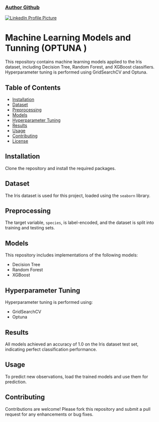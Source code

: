 ### <a href="https://github.com/AsferZafar"> Author Github </a>

<a href="https://media.licdn.com/dms/image/D4E03AQE5XFewoLsR9g/profile-displayphoto-shrink_800_800/0/1718877046603?e=1726099200&v=beta&t=p3_v4HYX6MPXeeOgeuVDmr1aG20ICNXGNchmXAvghn4">
    <img src="https://media.licdn.com/dms/image/D4E03AQE5XFewoLsR9g/profile-displayphoto-shrink_800_800/0/1718877046603?e=1726099200&v=beta&t=p3_v4HYX6MPXeeOgeuVDmr1aG20ICNXGNchmXAvghn4" alt="LinkedIn Profile Picture">
</a>


# Machine Learning Models and Tunning (OPTUNA )

This repository contains machine learning models applied to the Iris dataset, including Decision Tree, Random Forest, and XGBoost classifiers. Hyperparameter tuning is performed using GridSearchCV and Optuna.

## Table of Contents

- [Installation](#installation)
- [Dataset](#dataset)
- [Preprocessing](#preprocessing)
- [Models](#models)
- [Hyperparameter Tuning](#hyperparameter-tuning)
- [Results](#results)
- [Usage](#usage)
- [Contributing](#contributing)
- [License](#license)

## Installation

Clone the repository and install the required packages.

## Dataset

The Iris dataset is used for this project, loaded using the `seaborn` library.

## Preprocessing

The target variable, `species`, is label-encoded, and the dataset is split into training and testing sets.

## Models

This repository includes implementations of the following models:
- Decision Tree
- Random Forest
- XGBoost

## Hyperparameter Tuning

Hyperparameter tuning is performed using:
- GridSearchCV
- Optuna

## Results

All models achieved an accuracy of 1.0 on the Iris dataset test set, indicating perfect classification performance.

## Usage

To predict new observations, load the trained models and use them for prediction.

## Contributing

Contributions are welcome! Please fork this repository and submit a pull request for any enhancements or bug fixes.
